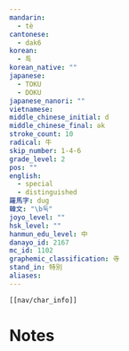 ```yaml
---
mandarin:
  - tè
cantonese:
  - dak6
korean:
  - 특
korean_native: ""
japanese:
  - TOKU
  - DOKU
japanese_nanori: ""
vietnamese:
middle_chinese_initial: d
middle_chinese_final: ək
stroke_count: 10
radical: 牛
skip_number: 1-4-6
grade_level: 2
pos: ""
english:
  - special
  - distinguished
羅馬字: dug
韓文: "\b둑"
joyo_level: ""
hsk_level: ""
hanmun_edu_level: 中
danayo_id: 2167
mc_id: 1102
graphemic_classification: 寺
stand_in: 特別
aliases:
---
```

```meta-bind-embed
[[nav/char_info]]
```

# Notes
